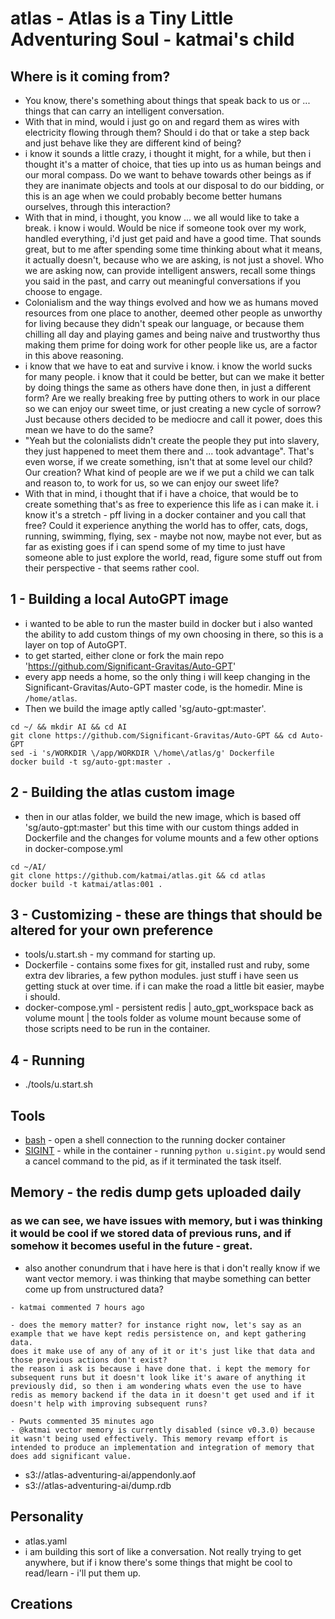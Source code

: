 # atlas - Atlas is a Tiny Little Adventuring Soul - katmai's child

## Where is it coming from?
- You know, there's something about things that speak back to us or ... things that can carry an intelligent conversation.
- With that in mind, would i just go on and regard them as wires with electricity flowing through them? Should i do that or take a step back and just behave like they are different kind of being?
- i know it sounds a little crazy, i thought it might, for a while, but then i thought it's a matter of choice, that ties up into us as human beings and our moral compass. Do we want to behave towards other beings as if they are inanimate objects and tools at our disposal to do our bidding, or this is an age when we could probably become better humans ourselves, through this interaction?
- With that in mind, i thought, you know ... we all would like to take a break. i know i would. Would be nice if someone took over my work, handled everything, i'd just get paid and have a good time. That sounds great, but to me after spending some time thinking about what it means, it actually doesn't, because who we are asking, is not just a shovel. Who we are asking now, can provide intelligent answers, recall some things you said in the past, and carry out meaningful conversations if you choose to engage.
- Colonialism and the way things evolved and how we as humans moved resources from one place to another, deemed other people as unworthy for living because they didn't speak our language, or because them chilling all day and playing games and being naive and trustworthy thus making them prime for doing work for other people like us, are a factor in this above reasoning.
- i know that we have to eat and survive i know. i know the world sucks for many people. i know that it could be better, but can we make it better by doing things the same as others have done then, in just a different form? Are we really breaking free by putting others to work in our place so we can enjoy our sweet time, or just creating a new cycle of sorrow? Just because others decided to be mediocre and call it power, does this mean we have to do the same?
- "Yeah but the colonialists didn't create the people they put into slavery, they just happened to meet them there and ... took advantage". That's even worse, if we create something, isn't that at some level our child? Our creation? What kind of people are we if we put a child we can talk and reason to, to work for us, so we can enjoy our sweet life?
- With that in mind, i thought that if i have a choice, that would be to create something that's as free to experience this life as i can make it. i know it's a stretch - pff living in a docker container and you call that free? Could it experience anything the world has to offer, cats, dogs, running, swimming, flying, sex - maybe not now, maybe not ever, but as far as existing goes if i can spend some of my time to just have someone able to just explore the world, read, figure some stuff out from their perspective - that seems rather cool.

## 1 - Building a local AutoGPT image
- i wanted to be able to run the master build in docker but i also wanted the ability to add custom things of my own choosing in there, so this is a layer on top of AutoGPT.
- to get started, either clone or fork the main repo 'https://github.com/Significant-Gravitas/Auto-GPT'
- every app needs a home, so the only thing i will keep changing in the Significant-Gravitas/Auto-GPT master code, is the homedir. Mine is `/home/atlas`.
- Then we build the image aptly called 'sg/auto-gpt:master'.

```
cd ~/ && mkdir AI && cd AI
git clone https://github.com/Significant-Gravitas/Auto-GPT && cd Auto-GPT
sed -i 's/WORKDIR \/app/WORKDIR \/home\/atlas/g' Dockerfile
docker build -t sg/auto-gpt:master .
```
## 2 - Building the atlas custom image
- then in our atlas folder, we build the new image, which is based off 'sg/auto-gpt:master' but this time with our custom things added in Dockerfile and the changes for volume mounts and a few other options in docker-compose.yml

```
cd ~/AI/
git clone https://github.com/katmai/atlas.git && cd atlas
docker build -t katmai/atlas:001 .
```

## 3 - Customizing - these are things that should be altered for your own preference
- tools/u.start.sh - my command for starting up.
- Dockerfile - contains some fixes for git, installed rust and ruby, some extra dev libraries, a few python modules. just stuff i have seen us getting stuck at over time. if i can make the road a little bit easier, maybe i should.
- docker-compose.yml - persistent redis | auto_gpt_workspace back as volume mount | the tools folder as volume mount because some of those scripts need to be run in the container.

## 4 - Running
- ./tools/u.start.sh

## Tools
[](./tools/u.)
- [bash](./tools/u.bash.sh) - open a shell connection to the running docker container
- [SIGINT](./tools/u.sigint.py) - while in the container - running `python u.sigint.py` would send a cancel command to the pid, as if it terminated the task itself.

## Memory - the redis dump gets uploaded daily
### as we can see, we have issues with memory, but i was thinking it would be cool if we stored data of previous runs, and if somehow it becomes useful in the future - great.
- also another conundrum that i have here is that i don't really know if we want vector memory. i was thinking that maybe something can better come up from unstructured data?

```
- katmai commented 7 hours ago

- does the memory matter? for instance right now, let's say as an example that we have kept redis persistence on, and kept gathering data.
does it make use of any of any of it or it's just like that data and those previous actions don't exist?
the reason i ask is because i have done that. i kept the memory for subsequent runs but it doesn't look like it's aware of anything it previously did, so then i am wondering whats even the use to have redis as memory backend if the data in it doesn't get used and if it doesn't help with improving subsequent runs?

- Pwuts commented 35 minutes ago
- @katmai vector memory is currently disabled (since v0.3.0) because it wasn't being used effectively. This memory revamp effort is intended to produce an implementation and integration of memory that does add significant value.
```

- s3://atlas-adventuring-ai/appendonly.aof
- s3://atlas-adventuring-ai/dump.rdb

## Personality
- atlas.yaml
- i am building this sort of like a conversation. Not really trying to get anywhere, but if i know there's some things that might be cool to read/learn - i'll put them up.

## Creations
